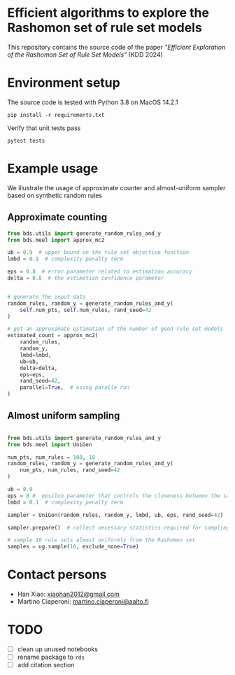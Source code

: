 # Efficient algorithms to explore the Rashomon set of rule set models

This repository contains the source code of the paper *"Efficient Exploration of the Rashomon Set of Rule Set Models"* (KDD 2024)


# Environment setup

The source code is tested with Python 3.8 on MacOS 14.2.1

``` shell
pip install -r requirements.txt
```


Verify that unit tests pass

``` shell
pytest tests
```

# Example usage

We illustrate the usage of approximate counter and almost-uniform sampler based on synthetic random rules

## Approximate counting

``` python
from bds.utils import generate_random_rules_and_y
from bds.meel import approx_mc2

ub = 0.9  # upper bound on the rule set objective function
lmbd = 0.1  # complexity penalty term

eps = 0.8  # error parameter related to estimation accuracy
delta = 0.8  # the estimation confidence parameter


# generate the input data
random_rules, random_y = generate_random_rules_and_y(
    self.num_pts, self.num_rules, rand_seed=42
)

# get an approximate estimation of the number of good rule set models
estimated_count = approx_mc2(
    random_rules,
    random_y,
    lmbd=lmbd,
    ub=ub,
    delta=delta,
    eps=eps,
    rand_seed=42,
    parallel=True,  # using paralle run
)
```

## Almost uniform sampling


``` python

from bds.utils import generate_random_rules_and_y
from bds.meel import UniGen

num_pts, num_rules = 100, 10
random_rules, random_y = generate_random_rules_and_y(
    num_pts, num_rules, rand_seed=42
)

ub = 0.9
eps = 8 #  epsilon parameter that controls the closeness between the sampled distribution and uniform distribution
lmbd = 0.1  # complexity penalty term

sampler = UniGen(random_rules, random_y, lmbd, ub, eps, rand_seed=42)

sampler.prepare()  # collect necessary statistics required for sampling

# sample 10 rule sets almost uniformly from the Rashomon set
samples = ug.sample(10, exclude_none=True)
```

# Contact persons

- Han Xiao: xiaohan2012@gmail.com
- Martino Ciaperoni: martino.ciaperoni@aalto.fi


# TODO

- [ ] clean up unused notebooks
- [ ] rename package to `rds`
- [ ] add citation section
